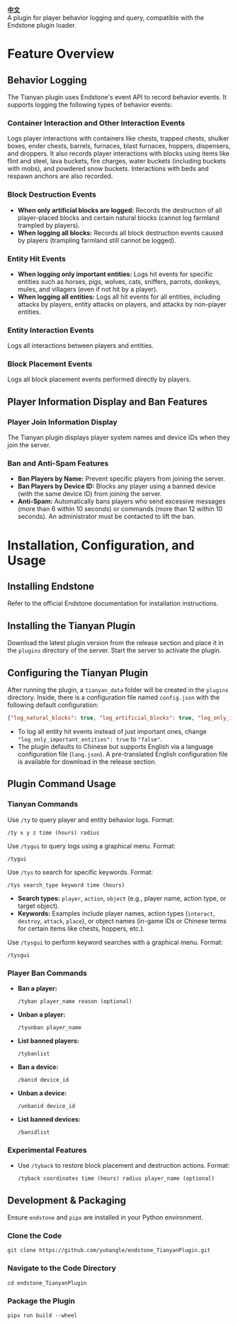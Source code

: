 [**中文**](README.md)  
A plugin for player behavior logging and query, compatible with the Endstone plugin loader.

# Feature Overview

## Behavior Logging

The Tianyan plugin uses Endstone's event API to record behavior events. It supports logging the following types of behavior events:

### Container Interaction and Other Interaction Events

Logs player interactions with containers like chests, trapped chests, shulker boxes, ender chests, barrels, furnaces, blast furnaces, hoppers, dispensers, and droppers. It also records player interactions with blocks using items like flint and steel, lava buckets, fire charges, water buckets (including buckets with mobs), and powdered snow buckets. Interactions with beds and respawn anchors are also recorded.

### Block Destruction Events

- **When only artificial blocks are logged:** Records the destruction of all player-placed blocks and certain natural blocks (cannot log farmland trampled by players).  
- **When logging all blocks:** Records all block destruction events caused by players (trampling farmland still cannot be logged).

### Entity Hit Events

- **When logging only important entities:** Logs hit events for specific entities such as horses, pigs, wolves, cats, sniffers, parrots, donkeys, mules, and villagers (even if not hit by a player).  
- **When logging all entities:** Logs all hit events for all entities, including attacks by players, entity attacks on players, and attacks by non-player entities.

### Entity Interaction Events

Logs all interactions between players and entities.

### Block Placement Events

Logs all block placement events performed directly by players.

## Player Information Display and Ban Features

### Player Join Information Display

The Tianyan plugin displays player system names and device IDs when they join the server.

### Ban and Anti-Spam Features

- **Ban Players by Name:** Prevent specific players from joining the server.  
- **Ban Players by Device ID:** Blocks any player using a banned device (with the same device ID) from joining the server.  
- **Anti-Spam:** Automatically bans players who send excessive messages (more than 6 within 10 seconds) or commands (more than 12 within 10 seconds). An administrator must be contacted to lift the ban.

# Installation, Configuration, and Usage

## Installing Endstone

Refer to the official Endstone documentation for installation instructions.

## Installing the Tianyan Plugin

Download the latest plugin version from the release section and place it in the `plugins` directory of the server. Start the server to activate the plugin.

## Configuring the Tianyan Plugin

After running the plugin, a `tianyan_data` folder will be created in the `plugins` directory. Inside, there is a configuration file named `config.json` with the following default configuration:

```json
{"log_natural_blocks": true, "log_artificial_blocks": true, "log_only_important_entities": true}
```

- To log all entity hit events instead of just important ones, change `"log_only_important_entities": true` to `"false"`.  
- The plugin defaults to Chinese but supports English via a language configuration file (`lang.json`). A pre-translated English configuration file is available for download in the release section.

## Plugin Command Usage

### Tianyan Commands

Use `/ty` to query player and entity behavior logs. Format:

```shell
/ty x y z time (hours) radius
```

Use `/tygui` to query logs using a graphical menu. Format:

```shell
/tygui
```

Use `/tys` to search for specific keywords. Format:

```shell
/tys search_type keyword time (hours)
```

- **Search types:** `player`, `action`, `object` (e.g., player name, action type, or target object).  
- **Keywords:** Examples include player names, action types (`interact`, `destroy`, `attack`, `place`), or object names (in-game IDs or Chinese terms for certain items like chests, hoppers, etc.).

Use `/tysgui` to perform keyword searches with a graphical menu. Format:

```shell
/tysgui
```

### Player Ban Commands

- **Ban a player:**  
  ```shell
  /tyban player_name reason (optional)
  ```  
- **Unban a player:**  
  ```shell
  /tyunban player_name
  ```  
- **List banned players:**  
  ```shell
  /tybanlist
  ```  
- **Ban a device:**  
  ```shell
  /banid device_id
  ```  
- **Unban a device:**  
  ```shell
  /unbanid device_id
  ```  
- **List banned devices:**  
  ```shell
  /banidlist
  ```  

### Experimental Features

- Use `/tyback` to restore block placement and destruction actions. Format:
  ```shell
  /tyback coordinates time (hours) radius player_name (optional)
  ```

## Development & Packaging

Ensure `endstone` and `pipx` are installed in your Python environment.

### Clone the Code

```shell
git clone https://github.com/yuhangle/endstone_TianyanPlugin.git
```

### Navigate to the Code Directory

```shell
cd endstone_TianyanPlugin
```

### Package the Plugin

```shell
pipx run build --wheel
```